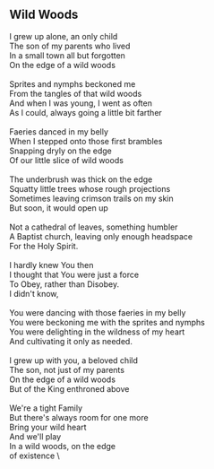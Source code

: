 ## Wild Woods

I grew up alone, an only child \
The son of my parents who lived \
In a small town all but forgotten \
On the edge of a wild woods \
 \
Sprites and nymphs beckoned me \
From the tangles of that wild woods \
And when I was young, I went as often \
As I could, always going a little bit farther \
 \
Faeries danced in my belly \
When I stepped onto those first brambles \
Snapping dryly on the edge \
Of our little slice of wild woods \
 \
The underbrush was thick on the edge \
Squatty little trees whose rough projections \
Sometimes leaving crimson trails on my skin \
But soon, it would open up \
 \
Not a cathedral of leaves, something humbler \
A Baptist church, leaving only enough headspace \
For the Holy Spirit. \
 \
I hardly knew You then \
I thought that You were just a force \
To Obey, rather than Disobey. \
I didn't know, \
 \
You were dancing with those faeries in my belly \
You were beckoning me with the sprites and nymphs \
You were delighting in the wildness of my heart \
And cultivating it only as needed. \
 \
I grew up with you, a beloved child \
The son, not just of my parents \
On the edge of a wild woods \
But of the King enthroned above \
 \
We're a tight Family \
But there's always room for one more \
Bring your wild heart \
And we'll play \
In a wild woods, on the edge \
of existence \
